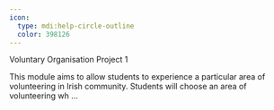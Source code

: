 ```yaml
---
icon:
  type: mdi:help-circle-outline
  color: 398126
---
```

Voluntary Organisation Project 1

This module aims to allow students to experience a particular area of volunteering in Irish community. Students will choose an area of volunteering wh ... 
